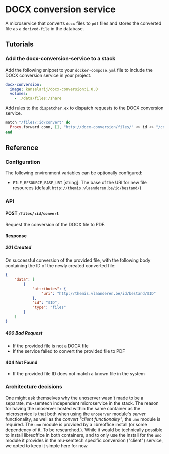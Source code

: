 # DOCX conversion service

A microservice that converts `docx` files to `pdf` files and stores the converted file as a `derived-file` in the database.


## Tutorials
### Add the docx-conversion-service to a stack
Add the following snippet to your `docker-compose.yml` file to include the DOCX conversion service in your project.

```yml
docx-conversion:
  image: kanselarij/docx-conversion:1.0.0
  volumes:
    - ./data/files:/share
```

Add rules to the `dispatcher.ex` to dispatch requests to the DOCX conversion service.

```ex
match "/files/:id/convert" do
  Proxy.forward conn, [], "http://docx-conversion/files/" <> id <> "/convert"
end
```

## Reference
### Configuration
The following environment variables can be optionally configured:
 - `FILE_RESOURCE_BASE_URI` [string]: The base of the URI for new file resources (default `http://themis.vlaanderen.be/id/bestand/`)

### API

#### POST `/files/:id/convert`

Request the conversion of the DOCX file to PDF.

#### Response
##### 201 Created

On successful conversion of the provided file, with the following body containing the ID of the newly created converted file:

```json
{
	"data": [
		{
			"attributes": {
				"uri": "http://themis.vlaanderen.be/id/bestand/$ID"
			},
			"id": "$ID",
			"type": "files"
		}
	]
}
```

##### 400 Bad Request
- If the provided file is not a DOCX file
- If the service failed to convert the provided file to PDF

#### 404 Not Found
- If the provided file ID does not match a known file in the system

### Architecture decisions

One might ask themselves why the unoserver wasn't made to be a separate, mu-semtech independent
microservice in the stack. The reason for having the unoserver hosted within the same container as
the microservice is that both when using the `unoserver` module's *server* functionality, as well as the
*convert "client functionality"*, the `uno` module is required. The `uno` module is provided by a libreoffice install (or some dependency of it. To be researched.).
While it would be technically possible to install libreoffice in both containers, and to only use the install for the `uno` module it provides in the mu-semtech specific conversion ("client") service, we opted to keep it simple here for now.  
